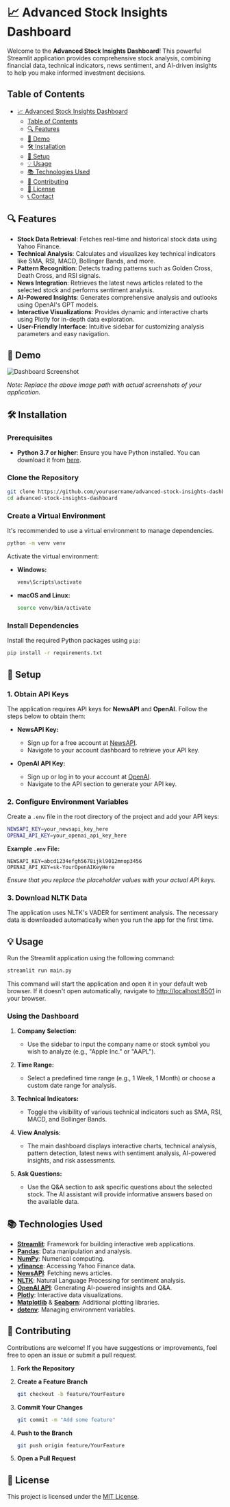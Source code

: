 # 📈 Advanced Stock Insights Dashboard

Welcome to the **Advanced Stock Insights Dashboard**! This powerful Streamlit application provides comprehensive stock analysis, combining financial data, technical indicators, news sentiment, and AI-driven insights to help you make informed investment decisions.

## Table of Contents

- [📈 Advanced Stock Insights Dashboard](#-advanced-stock-insights-dashboard)
  - [Table of Contents](#table-of-contents)
  - [🔍 Features](#-features)
  - [🚀 Demo](#-demo)
  - [🛠️ Installation](#️-installation)
  - [🔧 Setup](#-setup)
  - [💡 Usage](#-usage)
  - [📚 Technologies Used](#-technologies-used)
  - [🤝 Contributing](#-contributing)
  - [📄 License](#-license)
  - [📞 Contact](#-contact)

## 🔍 Features

- **Stock Data Retrieval**: Fetches real-time and historical stock data using Yahoo Finance.
- **Technical Analysis**: Calculates and visualizes key technical indicators like SMA, RSI, MACD, Bollinger Bands, and more.
- **Pattern Recognition**: Detects trading patterns such as Golden Cross, Death Cross, and RSI signals.
- **News Integration**: Retrieves the latest news articles related to the selected stock and performs sentiment analysis.
- **AI-Powered Insights**: Generates comprehensive analysis and outlooks using OpenAI's GPT models.
- **Interactive Visualizations**: Provides dynamic and interactive charts using Plotly for in-depth data exploration.
- **User-Friendly Interface**: Intuitive sidebar for customizing analysis parameters and easy navigation.

## 🚀 Demo

![Dashboard Screenshot](./screenshots/dashboard.png)

_Note: Replace the above image path with actual screenshots of your application._

## 🛠️ Installation

### Prerequisites

- **Python 3.7 or higher**: Ensure you have Python installed. You can download it from [here](https://www.python.org/downloads/).

### Clone the Repository

```bash
git clone https://github.com/yourusername/advanced-stock-insights-dashboard.git
cd advanced-stock-insights-dashboard
```

### Create a Virtual Environment

It's recommended to use a virtual environment to manage dependencies.

```bash
python -m venv venv
```

Activate the virtual environment:

- **Windows:**

  ```bash
  venv\Scripts\activate
  ```

- **macOS and Linux:**

  ```bash
  source venv/bin/activate
  ```

### Install Dependencies

Install the required Python packages using `pip`:

```bash
pip install -r requirements.txt
```

## 🔧 Setup

### 1. Obtain API Keys

The application requires API keys for **NewsAPI** and **OpenAI**. Follow the steps below to obtain them:

- **NewsAPI Key:**

  - Sign up for a free account at [NewsAPI](https://newsapi.org/).
  - Navigate to your account dashboard to retrieve your API key.

- **OpenAI API Key:**
  - Sign up or log in to your account at [OpenAI](https://platform.openai.com/).
  - Navigate to the API section to generate your API key.

### 2. Configure Environment Variables

Create a `.env` file in the root directory of the project and add your API keys:

```bash
NEWSAPI_KEY=your_newsapi_key_here
OPENAI_API_KEY=your_openai_api_key_here
```

**Example `.env` File:**

```
NEWSAPI_KEY=abcd1234efgh5678ijkl9012mnop3456
OPENAI_API_KEY=sk-YourOpenAIKeyHere
```

_Ensure that you replace the placeholder values with your actual API keys._

### 3. Download NLTK Data

The application uses NLTK's VADER for sentiment analysis. The necessary data is downloaded automatically when you run the app for the first time.

## 💡 Usage

Run the Streamlit application using the following command:

```bash
streamlit run main.py
```

This command will start the application and open it in your default web browser. If it doesn't open automatically, navigate to [http://localhost:8501](http://localhost:8501) in your browser.

### Using the Dashboard

1. **Company Selection:**

   - Use the sidebar to input the company name or stock symbol you wish to analyze (e.g., "Apple Inc." or "AAPL").

2. **Time Range:**

   - Select a predefined time range (e.g., 1 Week, 1 Month) or choose a custom date range for analysis.

3. **Technical Indicators:**

   - Toggle the visibility of various technical indicators such as SMA, RSI, MACD, and Bollinger Bands.

4. **View Analysis:**

   - The main dashboard displays interactive charts, technical analysis, pattern detection, latest news with sentiment analysis, AI-powered insights, and risk assessments.

5. **Ask Questions:**
   - Use the Q&A section to ask specific questions about the selected stock. The AI assistant will provide informative answers based on the available data.

## 📚 Technologies Used

- **[Streamlit](https://streamlit.io/)**: Framework for building interactive web applications.
- **[Pandas](https://pandas.pydata.org/)**: Data manipulation and analysis.
- **[NumPy](https://numpy.org/)**: Numerical computing.
- **[yfinance](https://pypi.org/project/yfinance/)**: Accessing Yahoo Finance data.
- **[NewsAPI](https://newsapi.org/)**: Fetching news articles.
- **[NLTK](https://www.nltk.org/)**: Natural Language Processing for sentiment analysis.
- **[OpenAI API](https://platform.openai.com/docs/api-reference/introduction)**: Generating AI-powered insights and Q&A.
- **[Plotly](https://plotly.com/python/)**: Interactive data visualizations.
- **[Matplotlib](https://matplotlib.org/)** & **[Seaborn](https://seaborn.pydata.org/)**: Additional plotting libraries.
- **[dotenv](https://pypi.org/project/python-dotenv/)**: Managing environment variables.

## 🤝 Contributing

Contributions are welcome! If you have suggestions or improvements, feel free to open an issue or submit a pull request.

1. **Fork the Repository**
2. **Create a Feature Branch**

   ```bash
   git checkout -b feature/YourFeature
   ```

3. **Commit Your Changes**

   ```bash
   git commit -m "Add some feature"
   ```

4. **Push to the Branch**

   ```bash
   git push origin feature/YourFeature
   ```

5. **Open a Pull Request**

## 📄 License

This project is licensed under the [MIT License](./LICENSE).
